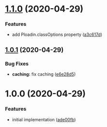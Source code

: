 # [1.1.0](https://github.com/JuroOravec/ploadin/compare/v1.0.1...v1.1.0) (2020-04-29)


### Features

* add Ploadin.classOptions property ([a3c617d](https://github.com/JuroOravec/ploadin/commit/a3c617de362f7f0de9aa9d49bd9ccddf4f92c703))

## [1.0.1](https://github.com/JuroOravec/ploadin/compare/v1.0.0...v1.0.1) (2020-04-29)


### Bug Fixes

* **caching:** fix caching ([e6e28d5](https://github.com/JuroOravec/ploadin/commit/e6e28d5e917fde20a3f7751950cb4be2d2548734))

# 1.0.0 (2020-04-29)


### Features

* initial implementation ([ade00fb](https://github.com/JuroOravec/ploadin/commit/ade00fbe6f67619b755abff75ff9086630f554d3))
